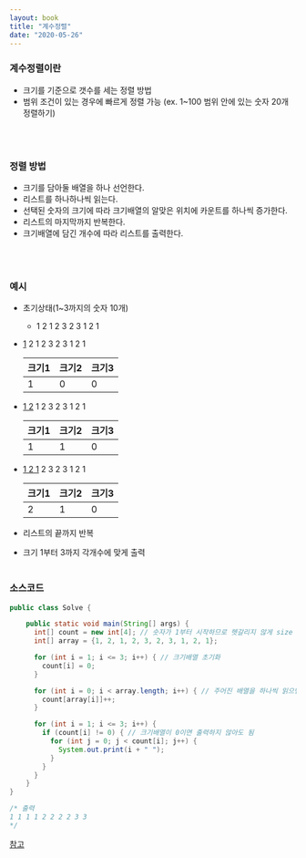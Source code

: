 ```yaml
---
layout: book
title: "계수정렬"
date: "2020-05-26"
---
```


### 계수정렬이란
- 크기를 기준으로 갯수를 세는 정렬 방법
- 범위 조건이 있는 경우에 빠르게 정렬 가능 (ex. 1~100 범위 안에 있는 숫자 20개 정렬하기)

<br><br>

### 정렬 방법
 - 크기를 담아둘 배열을 하나 선언한다.
 - 리스트를 하나하나씩 읽는다.
 - 선택된 숫자의 크기에 따라 크기배열의 알맞은 위치에 카운트를 하나씩 증가한다.
 - 리스트의 마지막까지 반복한다.
 - 크기배열에 담긴 개수에 따라 리스트를 출력한다.
 
<br><br>

### 예시
- 초기상태(1~3까지의 숫자 10개)
  - 1 2 1 2 3 2 3 1 2 1
- <u>1</u> 2 1 2 3 2 3 1 2 1

  |크기1|크기2|크기3|
  |--|--|--|
  |1|0|0|
- <u>1 2</u> 1 2 3 2 3 1 2 1

  |크기1|크기2|크기3|
  |--|--|--|
  |1|1|0|  
- <u>1 2 1</u> 2 3 2 3 1 2 1

  |크기1|크기2|크기3|
  |--|--|--|
  |2|1|0|  
- 리스트의 끝까지 반복
- 크기 1부터 3까지 각개수에 맞게 출력 
<br><br>

### 소스코드

```java
public class Solve {

    public static void main(String[] args) {
      int[] count = new int[4]; // 숫자가 1부터 시작하므로 헷갈리지 않게 size 4로 지정
      int[] array = {1, 2, 1, 2, 3, 2, 3, 1, 2, 1};

      for (int i = 1; i <= 3; i++) { // 크기배열 초기화
        count[i] = 0;
      }

      for (int i = 0; i < array.length; i++) { // 주어진 배열을 하나씩 읽으면서 알맞은 크기배열에 추가
        count[array[i]]++;
      }

      for (int i = 1; i <= 3; i++) {
        if (count[i] != 0) { // 크기배열이 0이면 출력하지 않아도 됨
          for (int j = 0; j < count[i]; j++) {
            System.out.print(i + " ");
          }
        }
      }
    }
}

/* 출력
1 1 1 1 2 2 2 2 3 3 
*/
```

[참고](https://blog.naver.com/ndb796/221228361368)